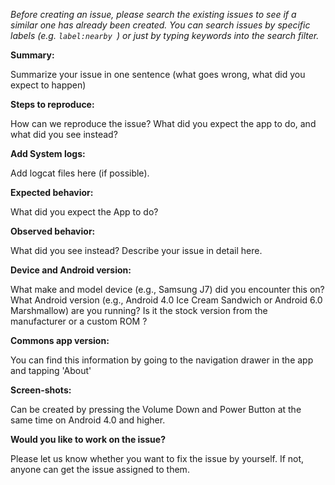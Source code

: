 _Before creating an issue, please search the existing issues to see if a similar one has already been created. You can search issues by specific labels (e.g. `label:nearby `) or just by typing keywords into the search filter._

**Summary:** 

Summarize your issue in one sentence (what goes wrong, what did you expect to happen)

**Steps to reproduce:** 

How can we reproduce the issue? 
What did you expect the app to do, and what did you see instead?

**Add System logs:**

Add logcat files here (if possible).

**Expected behavior:** 

What did you expect the App to do?

**Observed behavior:** 

What did you see instead?  Describe your issue in detail here.

**Device and Android version:** 

What make and model device (e.g., Samsung J7) did you encounter this on?  What Android
version (e.g., Android 4.0 Ice Cream Sandwich or Android 6.0 Marshmallow) are you running?  Is it
 the stock version from the manufacturer or a custom ROM ?
 
 **Commons app version:** 

You can find this information by going to the navigation drawer in the app and tapping 'About'

**Screen-shots:** 

Can be created by pressing the Volume Down and Power Button at the same time on Android 4.0 and higher.

**Would you like to work on the issue?**

Please let us know whether you want to fix the issue by yourself. If not, anyone can get the issue assigned to them.
